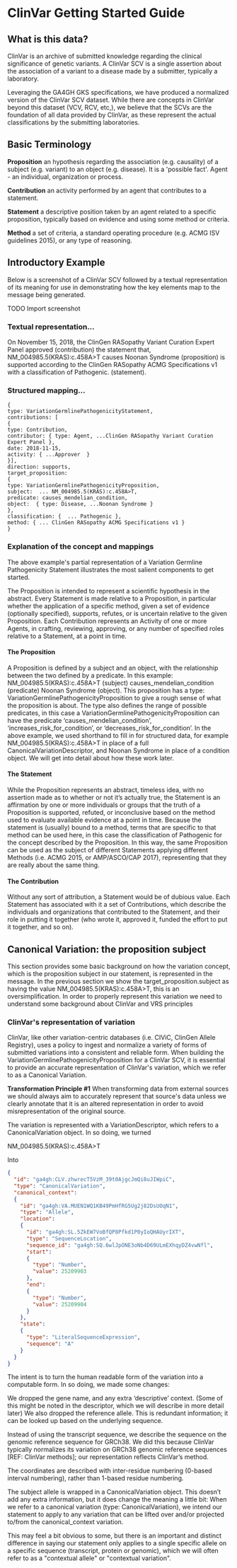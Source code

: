 # ClinVar Getting Started Guide

## What is this data?
ClinVar is an archive of submitted knowledge regarding the clinical significance of genetic variants. A ClinVar SCV is a single assertion about the association of a variant to a disease made by a submitter, typically a laboratory.

Leveraging the GA4GH GKS specifications, we have produced a normalized version of the ClinVar SCV dataset. While there are concepts in ClinVar beyond this dataset (VCV, RCV, etc,), we believe that the SCVs are the foundation of all data provided by ClinVar, as these represent the actual classifications by the submitting laboratories.

## Basic Terminology

**Proposition** an hypothesis regarding the association (e.g. causality) of a subject (e.g. variant) to an object (e.g. disease). It is a 'possible fact'.
Agent - an individual, organization or process.

**Contribution** an activity performed by an agent that contributes to a statement.

**Statement** a descriptive position taken by an agent related to a specific proposition, typically based on evidence and using some method or criteria.

**Method** a set of criteria, a standard operating procedure (e.g. ACMG ISV guidelines 2015), or any type of reasoning.

## Introductory Example

Below is a screenshot of a ClinVar SCV followed by a textual representation of its meaning for use in demonstrating how the key elements map to the message being generated.

TODO Import screenshot

### Textual representation...
On November 15, 2018, the ClinGen RASopathy Variant Curation Expert Panel approved (contribution) the statement that,
NM_004985.5(KRAS):c.458A>T causes Noonan Syndrome (proposition) 
is supported according to the ClinGen RASopathy ACMG Specifications v1 with a classification of Pathogenic. (statement).
### Structured mapping...
```
{
type: VariationGermlinePathogenicityStatement,
contributions: [
{
type: Contribution,
contributor: { type: Agent, ...ClinGen RASopathy Variant Curation Expert Panel },
date: 2018-11-15,
activity: { ...Approver  }
}],
direction: supports,
target_proposition:
{
type: VariationGermlinePathogenicityProposition,
subject:  ... NM_004985.5(KRAS):c.458A>T,
predicate: causes_mendelian_condition,
object:  { type: Disease, ...Noonan Syndrome }
},
classification: {  ... Pathogenic },
method: { ... ClinGen RASopathy ACMG Specifications v1 }
}
```
### Explanation of the concept and mappings

The above example's partial representation of a Variation Germline Pathogenicity Statement illustrates the most salient components to get started. 

The Proposition is intended to represent a scientific hypothesis in the abstract. Every Statement is made relative to a Proposition, in particular whether the application of a specific method, given a set of evidence (optionally specified), supports, refutes, or is uncertain relative to the given Proposition. Each Contribution represents an Activity of one or more Agents, in crafting, reviewing, approving, or any number of specified roles relative to a Statement, at a point in time.

#### The Proposition

A Proposition is defined by a subject and an object, with the relationship between the two defined by a predicate. In this example: NM_004985.5(KRAS):c.458A>T (subject)  causes_mendelian_condition (predicate)  Noonan Syndrome (object). This proposition has a type: VariationGermlinePathogenicityProposition to give a rough sense of what the proposition is about. The type also defines the range of possible predicates, in this case a VariationGermlinePathogenicityProposition can have the predicate ‘causes_mendelian_condition’, ‘increases_risk_for_condition’, or ‘decreases_risk_for_condition’. In the above example, we used shorthand to fill in for structured data, for example NM_004985.5(KRAS):c.458A>T in place of a full CanonicalVariationDescriptor, and Noonan Syndrome in place of a condition object. We will get into detail about how these work later.

#### The Statement

While the Proposition represents an abstract, timeless idea, with no assertion made as to whether or not it’s actually true, the Statement is an affirmation by one or more individuals or groups that the truth of a Proposition is supported, refuted, or inconclusive based on the method used to evaluate available evidence at a point in time. Because the statement is (usually) bound to a method, terms that are specific to that method can be used here, in this case the classification of Pathogenic for the concept described by the Proposition. In this way, the same Proposition can be used as the subject of different Statements applying different Methods (i.e. ACMG 2015, or AMP/ASCO/CAP 2017), representing that they are really about the same thing.

#### The Contribution

Without any sort of attribution, a Statement would be of dubious value. Each Statement has associated with it a set of Contributions, which describe the individuals and organizations that contributed to the Statement, and their role in putting it together (who wrote it, approved it, funded the effort to put it together, and so on).

## Canonical Variation: the proposition subject

This section provides some basic background on how the variation concept, which is the proposition subject in our statement, is represented in the message. In the previous section we show the target_proposition.subject as having the value NM_004985.5(KRAS):c.458A>T, this is an oversimplification. In order to properly represent this variation we need to understand some background about ClinVar and VRS principles

### ClinVar's representation of variation

ClinVar, like other variation-centric databases (i.e. CIViC, ClinGen Allele Registry), uses a policy to ingest and normalize a variety of forms of submitted variations into a consistent and reliable form. When building the VariationGermlinePathogenicityProposition for a ClinVar SCV, it is essential to provide an accurate representation of ClinVar's variation, which we refer to as a Canonical Variation.

**Transformation Principle #1** When transforming data from external sources we should always aim to accurately represent that source's data unless we clearly annotate that it is an altered representation in order to avoid misrepresentation of the original source.

The variation is represented with a VariationDescriptor, which refers to a CanonicalVariation object. In so doing, we turned 

NM_004985.5(KRAS):c.458A>T

Into 
```json
{
  "id": "ga4gh:CLV.zhwrecT5VzM_39t0AjgcJmQi8uJIWpiC",
  "type": "CanonicalVariation",
  "canonical_context":
  {
    "id": "ga4gh:VA.MUEN1WQ1KB49PmHfRG5Ug2j82DsUOqN1",
    "type": "Allele",
    "location":
    {
      "id": "ga4gh:SL.5ZkEW7VoBfQP8Pfkd1P0yIoQHAUyrIXT",
      "type": "SequenceLocation",
      "sequence_id": "ga4gh:SQ.6wlJpONE3oNb4D69ULmEXhqyDZ4vwNfl",
      "start":
      {
        "type": "Number",
        "value": 25209903
      },
      "end":
      {
        "type": "Number",
        "value": 25209904
      }
    },
    "state":
    {
      "type": "LiteralSequenceExpression",
      "sequence": "A"
    }
  }
}
```

The intent is to turn the human readable form of the variation into a computable form. In so doing, we made some changes:

We dropped the gene name, and any extra ‘descriptive’ context. (Some of this might be noted in the descriptor, which we will describe in more detail later)
We also dropped the reference allele. This is redundant information; it can be looked up based on the underlying sequence.

Instead of using the transcript sequence, we describe the sequence on the genomic reference sequence for GRCh38. We did this because ClinVar typically normalizes its variation on GRCh38 genomic reference sequences [REF: ClinVar methods]; our representation reflects ClinVar’s method.

The coordinates are described with inter-residue numbering (0-based interval numbering), rather than 1-based residue numbering.

The subject allele is wrapped in a CanonicalVariation object. This doesn’t add any extra information, but it does change the meaning a little bit:
When we refer to a canonical variation (type: CanonicalVariation), we intend our statement to apply to any variation that can be lifted over and/or projected to/from the canonical_context variation.

This may feel a bit obvious to some, but there is an important and distinct difference in saying our statement only applies to a single specific allele on a specific sequence (transcript, protein or genomic), which we will often refer to as a "contextual allele" or "contextual variation".

